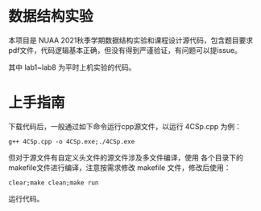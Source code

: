 # 数据结构实验

本项目是 NUAA 2021秋季学期数据结构实验和课程设计源代码，包含题目要求pdf文件，代码逻辑基本正确，但没有得到严谨验证，有问题可以提issue。

其中 lab1~lab8 为平时上机实验的代码。

# 上手指南

下载代码后，一般通过如下命令运行cpp源文件，以运行 4CSp.cpp 为例：
```
g++ 4CSp.cpp -o 4CSp.exe;./4CSp.exe
```

但对于源文件有自定义头文件的源文件涉及多文件编译，使用 各个目录下的makefile文件进行编译，注意按需求修改 makefile 文件，修改后使用：
```
clear;make clean;make run
```
运行代码。